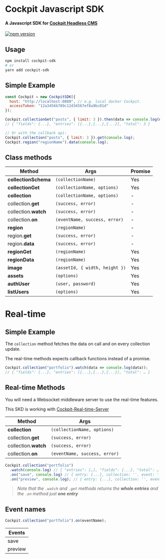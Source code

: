 # Cockpit Javascript SDK

#### A Javascript SDK for [Cockpit Headless CMS](https://github.com/agentejo/cockpit)

[![npm version](https://badge.fury.io/js/cockpit-sdk.svg?v2)](https://www.npmjs.com/package/cockpit-sdk)

## Usage

```sh
npm install cockpit-sdk
# or
yarn add cockpit-sdk
```

## Simple Example

```js
const Cockpit = new CockpitSDK({
  host: "http://localhost:8080", // e.g. local docker Cockpit.
  accessToken: "12a3456b789c12d34567ef8a9bc01d"
});

Cockpit.collectionGet("posts", { limit: 3 }).then(data => console.log(data));
// { "fields": {...}, "entries": [{...},{...},{...}], "total": 3 }

// Or with the callback api:
Cockpit.collection("posts", { limit: 3 }).get(console.log);
Cockpit.region("regionName").data(console.log);
```

## Class methods

| Method               | Args                           | Promise |
| -------------------- | ------------------------------ | ------- |
| **collectionSchema** | `(collectionName)`             | Yes     |
| **collectionGet**    | `(collectionName, options)`    | Yes     |
| **collection**       | `(collectionName, options)`    | -       |
| collection.**get**   | `(success, error)`             | -       |
| collection.**watch** | `(success, error)`             | -       |
| collection.**on**    | `(eventName, success, error)`  | -       |
| **region**           | `(regionName)`                 | -       |
| region.**get**       | `(success, error)`             | -       |
| region.**data**      | `(success, error)`             | -       |
| **regionGet**        | `(regionName)`                 | Yes     |
| **regionData**       | `(regionName)`                 | Yes     |
| **image**            | `(assetId, { width, height })` | Yes     |
| **assets**           | `(options)`                    | Yes     |
| **authUser**         | `(user, password)`             | Yes     |
| **listUsers**        | `(options)`                    | Yes     |

# Real-time

## Simple Example

The `collection` method fetches the data on call and on every collection update.

The real-time methods expects callback functions instead of a promise.

```js
Cockpit.collection("portfolio").watch(data => console.log(data));
// { "fields": {...}, "entries": [{...},{...},{...}], "total": … }
```

## Real-time Methods
You will need a Websocket middleware server to use the real-time features.

This SKD is working with [Cockpit-Real-time-Server](https://github.com/brunnolou/Cockpit-Real-time-Server)

| Method               | Args                          |
| -------------------- | ----------------------------- |
| **collection**       | `(collectionName, options)`   |
| collection.**get**   | `(success, error)`            |
| collection.**watch** | `(success, error)`            |
| collection.**on**    | `(eventName, success, error)` |

```js
Cockpit.collection("portfolio")
  .watch(console.log) // { "entries": […], "fields": {...}, "total": … }
  .on("save", console.log) // { entry: {...}, collection: '', event: '' }
  .on("preview", console.log); // { entry: {...}, collection: '', event: '' }
```

> _Note that the `.watch` and `.get` methods returns the **whole entries** and the `.on` method just **one entry**_

## Event names

```js
Cockpit.collection("portfolio").on(eventName);
```

| Events  |
| ------- |
| save    |
| preview |

